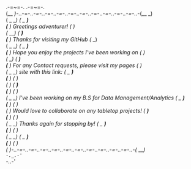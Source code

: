 .-=~=-.                                                                 .-=~=-.  
(__  _)-._.-=-._.-=-._.-=-._.-=-._.-=-._.-=-._.-=-._.-=-._.-=-._.-=-._.-(__  _)  
( _ __)                                                                 ( _ __)  
(__  _)                    Greetings adventurer!                        (__  _)  
(_ ___)                                                                 (_ ___)  
(__  _)     Thanks for visiting my GitHub                               (__  _)  
( _ __)                                                                 ( _ __)  
(__  _)     Hope you enjoy the projects I've been working on            (__  _)  
(_ ___)                                                                 (_ ___)  
(__  _)     For any Contact requests, please visit my pages             (__  _)  
( _ __)        site with this link:                                     ( _ __)  
(__  _)                                                                 (__  _)  
(_ ___)                                                                 (_ ___)  
(__  _)                                                                 (__  _)  
( _ __)     I've been working on my B.S for Data Management/Analytics   ( _ __)  
(__  _)                                                                 (__  _)  
(_ ___)     Would love to collaborate on any tabletop projects!         (_ ___)  
(__  _)                                                                 (__  _)  
( _ __)     Thanks again for stopping by!                               ( _ __)  
(__  _)                                                                 (__  _)  
( _ __)                                                                 ( _ __)  
(__  _)                                                                 (__  _)  
(_ ___)-._.-=-._.-=-._.-=-._.-=-._.-=-._.-=-._.-=-._.-=-._.-=-._.-=-._.-(_ ___)  
`-._.-'                                                                 `-._.-'  
